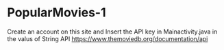 # PopularMovies-1
Create an account on this site and Insert the API key in Mainactivity.java in the valus of String API
https://www.themoviedb.org/documentation/api
